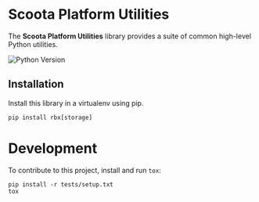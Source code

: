 # Scoota Platform Utilities

The **Scoota Platform Utilities** library provides a suite of common high-level Python utilities.

![Python Version](https://img.shields.io/pypi/pyversions/rbx.svg)

## Installation

Install this library in a virtualenv using pip.

```
pip install rbx[storage]
```

# Development

To contribute to this project, install and run `tox`:

```
pip install -r tests/setup.txt
tox
```
